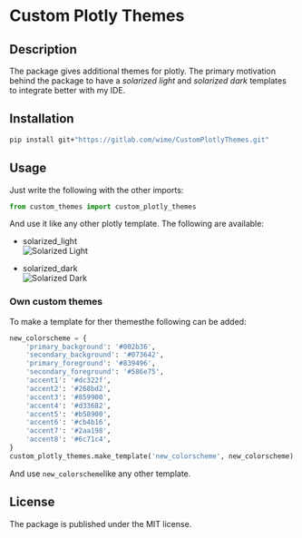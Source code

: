 # Custom Plotly Themes

## Description
The package gives additional themes for plotly. The primary motivation behind the package to have a *solarized light* and  *solarized dark* templates to integrate better with my IDE. 

## Installation
```bash
pip install git+"https://gitlab.com/wime/CustomPlotlyThemes.git"
```

## Usage
Just write the following with the other imports:
```python
from custom_themes import custom_plotly_themes
```
And use it like any other plotly template. The following are available:
* solarized_light \
![Solarized Light](Resources/solarized_light.png)

* solarized_dark \
![Solarized Dark](Resources/solarized_dark.png)
### Own custom themes
To make a template for ther themesthe following can be added:
```python
new_colorscheme = {
    'primary_background': '#002b36',
    'secondary_background': '#073642',
    'primary_foreground': '#839496',
    'secondary_foreground': '#586e75',
    'accent1': '#dc322f',
    'accent2': '#268bd2',
    'accent3': '#859900',
    'accent4': '#d33682',
    'accent5': '#b58900',
    'accent6': '#cb4b16',
    'accent7': '#2aa198',
    'accent8': '#6c71c4',
}
custom_plotly_themes.make_template('new_colorscheme', new_colorscheme)
```
And use `new_colorscheme`like any other template.

## License
The package is published under the MIT license.
